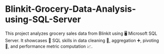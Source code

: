 # Blinkit-Grocery-Data-Analysis-using-SQL-Server
This project analyzes grocery sales data from Blinkit using 🖥️ Microsoft SQL Server.   It showcases 🧠 SQL skills in data cleaning 🧹, aggregation ➕, pivoting 🔄, and performance metric computation 📈.
